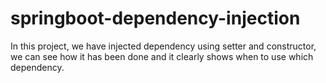 # springboot-dependency-injection

In this project, we have injected dependency using setter and constructor, we can see how it has been done and it clearly shows when to use which dependency.

